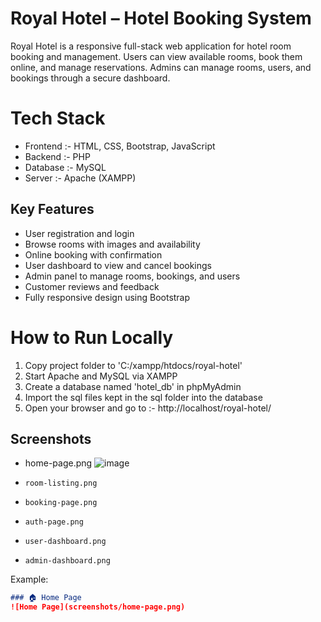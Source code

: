 # Royal Hotel – Hotel Booking System
Royal Hotel is a responsive full-stack web application for hotel room booking and management. Users can view available rooms, book them online, and manage reservations. Admins can manage rooms, users, and bookings through a secure dashboard.

# Tech Stack
- Frontend :- HTML, CSS, Bootstrap, JavaScript  
- Backend :- PHP  
- Database :- MySQL  
- Server :- Apache (XAMPP)

## Key Features
- User registration and login  
- Browse rooms with images and availability  
- Online booking with confirmation  
- User dashboard to view and cancel bookings  
- Admin panel to manage rooms, bookings, and users  
- Customer reviews and feedback  
- Fully responsive design using Bootstrap

# How to Run Locally
1. Copy project folder to 'C:/xampp/htdocs/royal-hotel' 
2. Start Apache and MySQL via XAMPP  
3. Create a database named 'hotel_db' in phpMyAdmin  
4. Import the sql files kept in the sql folder into the database  
5. Open your browser and go to :- http://localhost/royal-hotel/  
## Screenshots
- home-page.png
  ![image](https://github.com/user-attachments/assets/9fff06aa-8ad2-41b7-b67c-84b8b4802b5a)
  
- `room-listing.png`
- `booking-page.png`
- `auth-page.png`
- `user-dashboard.png`
- `admin-dashboard.png`

Example:

```markdown
### 🏠 Home Page  
![Home Page](screenshots/home-page.png)
